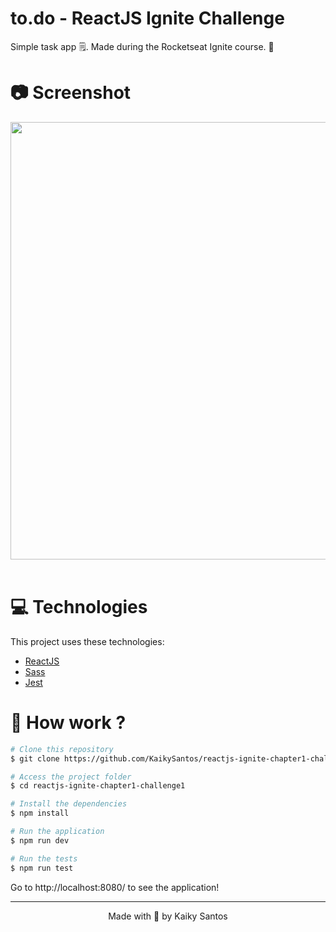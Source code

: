 # to.do - ReactJS Ignite Challenge
Simple task app 🗒️. Made during the Rocketseat Ignite course. 🚀

# :camera: Screenshot

<div>
   <img src="https://user-images.githubusercontent.com/56506919/219459907-677ab392-f025-4ba8-bee5-c5d6c37d5cc8.png" width="700px">
</div>

<br/>

# :computer: Technologies
This project uses these technologies:

* [ReactJS](https://reactjs.org/)
* [Sass](https://sass-lang.com/)
* [Jest](https://jestjs.io/pt-BR/)

# :construction_worker: How work ?
```bash
# Clone this repository
$ git clone https://github.com/KaikySantos/reactjs-ignite-chapter1-challenge1.git

# Access the project folder
$ cd reactjs-ignite-chapter1-challenge1

# Install the dependencies
$ npm install

# Run the application
$ npm run dev

# Run the tests
$ npm run test
```
Go to http://localhost:8080/ to see the application!

<hr/>

<p align="center">Made with 💙 by Kaiky Santos</p>
